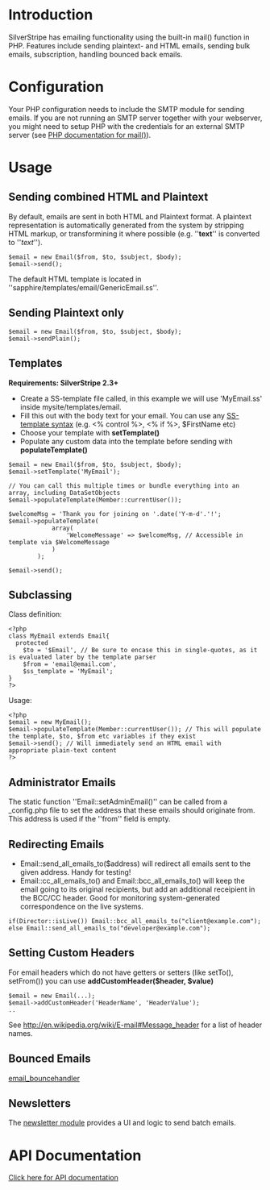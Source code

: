 # Introduction
SilverStripe has emailing functionality using the built-in mail() function in PHP.
Features include sending plaintext- and HTML emails, sending bulk emails, subscription, handling bounced back emails.

# Configuration
Your PHP configuration needs to include the SMTP module for sending emails.
If you are not running an SMTP server together with your webserver, you might need to setup PHP with the credentials for an external SMTP server (see [PHP documentation for mail()](http://php.net/mail)).

# Usage

## Sending combined HTML and Plaintext
By default, emails are sent in both HTML and Plaintext format.
A plaintext representation is automatically generated from the system
by stripping HTML markup, or transformining it where possible
(e.g. ''<strong>text</strong>'' is converted to ''*text*'').
~~~ {php}
$email = new Email($from, $to, $subject, $body);
$email->send();
~~~

The default HTML template is located in ''sapphire/templates/email/GenericEmail.ss''.

## Sending Plaintext only
~~~ {php}
$email = new Email($from, $to, $subject, $body);
$email->sendPlain();
~~~




## Templates
**Requirements: SilverStripe 2.3+**

*  Create a SS-template file called, in this example we will use 'MyEmail.ss' inside mysite/templates/email.
*  Fill this out with the body text for your email. You can use any [SS-template syntax](templates) (e.g. <% control %>, <% if %>, $FirstName etc)
*  Choose your template with **setTemplate()**
*  Populate any custom data into the template before sending with **populateTemplate()**

~~~ {php}
$email = new Email($from, $to, $subject, $body);
$email->setTemplate('MyEmail');

// You can call this multiple times or bundle everything into an array, including DataSetObjects
$email->populateTemplate(Member::currentUser());

$welcomeMsg = 'Thank you for joining on '.date('Y-m-d'.'!';
$email->populateTemplate(
			array(
				'WelcomeMessage' => $welcomeMsg, // Accessible in template via $WelcomeMessage
			)
		);

$email->send();
~~~


## Subclassing
Class definition:
~~~ {php}
<?php
class MyEmail extends Email{
  protected
    $to = '$Email', // Be sure to encase this in single-quotes, as it is evaluated later by the template parser
    $from = 'email@email.com',
    $ss_template = 'MyEmail';
}
?>
~~~

Usage:
~~~ {php}
<?php
$email = new MyEmail();
$email->populateTemplate(Member::currentUser()); // This will populate the template, $to, $from etc variables if they exist
$email->send(); // Will immediately send an HTML email with appropriate plain-text content
?>
~~~

## Administrator Emails
The static function ''Email::setAdminEmail()'' can be called from a _config.php file to set the address that these emails should originate from. This address is used if the ''from'' field is empty.

## Redirecting Emails

*  Email::send_all_emails_to($address) will redirect all emails sent to the given address.  Handy for testing!
*  Email::cc_all_emails_to() and Email::bcc_all_emails_to() will keep the email going to its original recipients, but add an additional receipient in the BCC/CC header.  Good for monitoring system-generated correspondence on the live systems.

~~~ {php}
if(Director::isLive()) Email::bcc_all_emails_to("client@example.com");
else Email::send_all_emails_to("developer@example.com"); 
~~~

## Setting Custom Headers

For email headers which do not have getters or setters (like setTo(), setFrom()) you can use **addCustomHeader($header, $value)**

~~~ {php}
$email = new Email(...);
$email->addCustomHeader('HeaderName', 'HeaderValue');
..
~~~

See http://en.wikipedia.org/wiki/E-mail#Message_header for a list of header names.

## Bounced Emails
[email_bouncehandler](email_bouncehandler)

## Newsletters
The [newsletter module](modules/newsletter) provides a UI and logic to send batch emails.

# API Documentation
[ Click here for API documentation](http://api.silverstripe.org/trunk/sapphire/Email.html)
